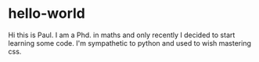 # hello-world

Hi this is Paul. I am a Phd. in maths and only recently I decided to start learning some code. I'm sympathetic to python and used to wish mastering css.

